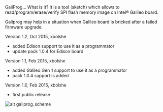 ﻿GaliProg... What is it? It is a tool (sketch) which allows to read/program/erase/verify SPI flash memory image on Intel® Galileo board.

Galiprog may help in a situation when Galileo board is bricked after a failed firmware upgrade.

Version 1.2, Oct 2015, xbolshe

  - added Edison support to use it as a programmator
  - update pack 1.0.4 for Edison board

Version 1.1, Feb 2015, xbolshe
  - added Galileo Gen 1 support to use it as a programmator
  - pack 1.0.4 support is added

Version 1.0, Feb 2015, xbolshe
  - first public release


  ![alt galiprog_scheme](https://raw.github.com/xbolshe/galiprog/tree/master/galiprog_scheme.jpg)

